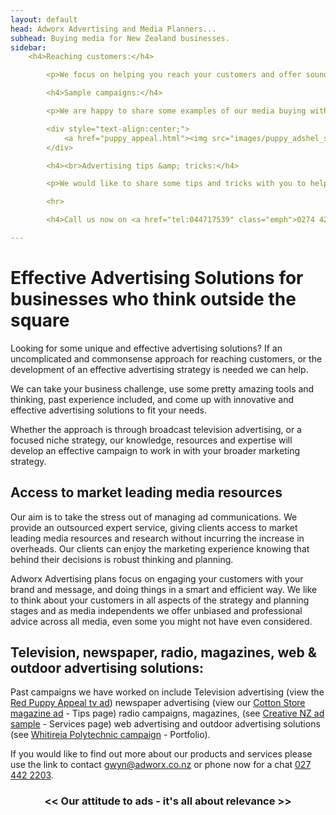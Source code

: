 ```yaml
---
layout: default
head: Adworx Advertising and Media Planners...
subhead: Buying media for New Zealand businesses.
sidebar:
    <h4>Reaching customers:</h4>

        <p>We focus on helping you reach your customers and offer sound advertising solutions to suit all needs and budgets. Refer to our <a href="services.html">Services &amp; Solutions</a> page for more details.</p>

        <h4>Sample campaigns:</h4>

        <p>We are happy to share some examples of our media buying with you.&nbsp; Click on the Puppy adshel pic below to view the TV ad for this campaign.&nbsp; Refer to our <a href="portfolio.html">Portfolio</a> page for more samples.<br></p>

        <div style="text-align:center;">
            <a href="puppy_appeal.html"><img src="images/puppy_adshel_sml.jpg"></a>
        </div>

        <h4><br>Advertising tips &amp; tricks:</h4>

        <p>We would like to share some tips and tricks with you to help you get started with your advertising and media planning.&nbsp; Refer to our <a href="tips.html">Tips &amp; Tricks</a> page for more details.<br></p>

        <hr>

        <h4>Call us now on <a href="tel:044717539" class="emph">0274 422203</a> to discuss your advertising and media planning</h4>

---
```



# Effective Advertising Solutions for businesses who think outside the square

Looking for some unique and effective advertising solutions? If an uncomplicated and commonsense approach for reaching customers, or the development of an effective advertising strategy is needed we can help.

We can take your business challenge, use some pretty amazing tools and thinking, past experience included, and come up with innovative and effective advertising solutions to fit your needs.

Whether the approach is through broadcast television advertising, or a focused niche strategy, our knowledge, resources and expertise will develop an effective campaign to work in with your broader marketing strategy.

## Access to market leading media resources

Our aim is to take the stress out of managing ad communications. We provide an outsourced expert service, giving clients access to market leading media resources and research without incurring the increase in overheads. Our clients can enjoy the marketing experience knowing that behind their decisions is robust thinking and planning.

Adworx Advertising plans focus on engaging your customers with your brand and message, and doing things in a smart and efficient way. We like to think about your customers in all aspects of the strategy and planning stages and as media independents we offer unbiased and professional advice across all media, even some you might not have even considered.

## Television, newspaper, radio, magazines, web &amp; outdoor advertising solutions:

Past campaigns we have worked on include Television advertising (view the [Red Puppy Appeal tv ad](puppy_appeal.html)) newspaper advertising (view our [Cotton Store magazine ad](tips.html) - Tips page) radio campaigns, magazines, (see [Creative NZ ad sample](services.html) - Services page) web advertising and outdoor advertising solutions (see [Whitireia Polytechnic campaign](portfolio.html) - Portfolio).

If you would like to find out more about our products and services please use the link to contact [gwyn@adworx.co.nz](mailto:gwyn@adworx.co.nz) or phone now for a chat <a href="tel:027 442 2203">027 442 2203</a>.

<h3 style="text-align: center">&lt;&lt; Our attitude to ads - it's all about relevance &gt;&gt;</h3>


